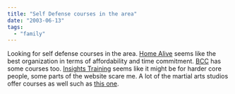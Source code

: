 ```yaml
---
title: "Self Defense courses in the area"
date: "2003-06-13"
tags: 
  - "family"
---
```


Looking for self defense courses in the area. [Home Alive](http://www.homealive.org/classes.htm "Home Alive: Classes") seems like the best organization in terms of affordability and time commitment. [BCC](http://at-campus.net/bccsched/index.html?print=/bccsched/output/course_7152.htm) has some courses too. [Insights Training](http://www.insightstraining.com/ps/courses/unarm/usd.htm) seems like it might be for harder core people, some parts of the website scare me. A lot of the martial arts studios offer courses as well such as [this one](http://www.artofdefense.com/index.htm#wo_fr.htm&wo_myths.htm).
